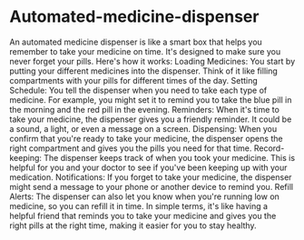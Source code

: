 # Automated-medicine-dispenser

An automated medicine dispenser is like a smart box that helps you remember to take your medicine on time. It's designed to make sure you never forget your pills. Here's how it works: Loading Medicines: You start by putting your different medicines into the dispenser. Think of it like filling compartments with your pills for different times of the day. Setting Schedule: You tell the dispenser when you need to take each type of medicine. For example, you might set it to remind you to take the blue pill in the morning and the red pill in the evening. Reminders: When it's time to take your medicine, the dispenser gives you a friendly reminder. It could be a sound, a light, or even a message on a screen. Dispensing: When you confirm that you're ready to take your medicine, the dispenser opens the right compartment and gives you the pills you need for that time. Record-keeping: The dispenser keeps track of when you took your medicine. This is helpful for you and your doctor to see if you've been keeping up with your medication. Notifications: If you forget to take your medicine, the dispenser might send a message to your phone or another device to remind you. Refill Alerts: The dispenser can also let you know when you're running low on medicine, so you can refill it in time. In simple terms, it's like having a helpful friend that reminds you to take your medicine and gives you the right pills at the right time, making it easier for you to stay healthy.
